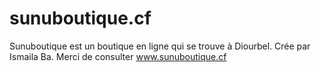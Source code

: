 # sunuboutique.cf
Sunuboutique est un boutique en ligne qui se trouve à Diourbel. Crée par Ismaila Ba. Merci de consulter www.sunuboutique.cf 
